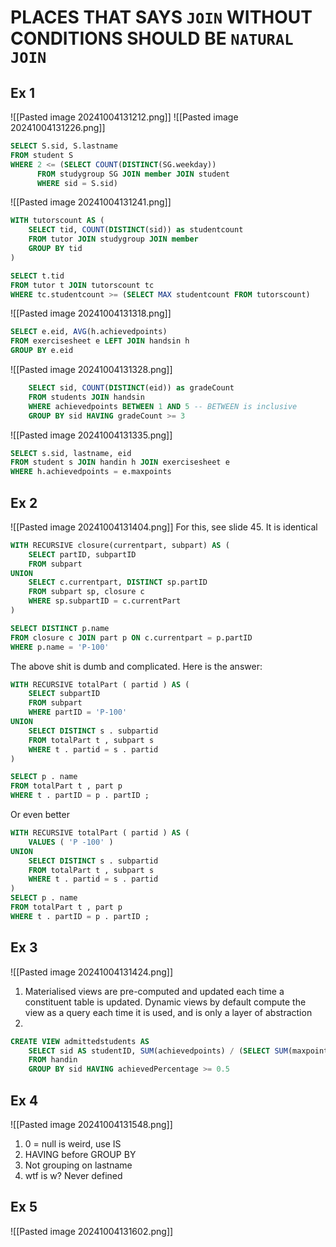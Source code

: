 # PLACES THAT SAYS `JOIN` WITHOUT CONDITIONS SHOULD BE `NATURAL JOIN`
## Ex 1
![[Pasted image 20241004131212.png]]
![[Pasted image 20241004131226.png]]
```sql
SELECT S.sid, S.lastname
FROM student S
WHERE 2 <= (SELECT COUNT(DISTINCT(SG.weekday))
	  FROM studygroup SG JOIN member JOIN student
	  WHERE sid = S.sid)
```

![[Pasted image 20241004131241.png]]
```sql
WITH tutorscount AS (
	SELECT tid, COUNT(DISTINCT(sid)) as studentcount
	FROM tutor JOIN studygroup JOIN member
	GROUP BY tid
)

SELECT t.tid
FROM tutor t JOIN tutorscount tc
WHERE tc.studentcount >= (SELECT MAX studentcount FROM tutorscount)
```

![[Pasted image 20241004131318.png]]
```sql
SELECT e.eid, AVG(h.achievedpoints)
FROM exercisesheet e LEFT JOIN handsin h
GROUP BY e.eid
```
![[Pasted image 20241004131328.png]]
```sql
	SELECT sid, COUNT(DISTINCT(eid)) as gradeCount
	FROM students JOIN handsin
	WHERE achievedpoints BETWEEN 1 AND 5 -- BETWEEN is inclusive
	GROUP BY sid HAVING gradeCount >= 3
```


![[Pasted image 20241004131335.png]]
```sql
SELECT s.sid, lastname, eid
FROM student s JOIN handin h JOIN exercisesheet e
WHERE h.achievedpoints = e.maxpoints
```


## Ex 2
![[Pasted image 20241004131404.png]]
For this, see slide 45. It is identical
```sql
WITH RECURSIVE closure(currentpart, subpart) AS (
	SELECT partID, subpartID
	FROM subpart
UNION
	SELECT c.currentpart, DISTINCT sp.partID
	FROM subpart sp, closure c
	WHERE sp.subpartID = c.currentPart
)

SELECT DISTINCT p.name
FROM closure c JOIN part p ON c.currentpart = p.partID
WHERE p.name = 'P-100'
```

The above shit is dumb and complicated. Here is the answer:
```sql
WITH RECURSIVE totalPart ( partid ) AS (
    SELECT subpartID
    FROM subpart
    WHERE partID = 'P-100'
UNION
    SELECT DISTINCT s . subpartid
    FROM totalPart t , subpart s
    WHERE t . partid = s . partid
)

SELECT p . name
FROM totalPart t , part p
WHERE t . partID = p . partID ;
```

Or even better
```sql
WITH RECURSIVE totalPart ( partid ) AS (
    VALUES ( 'P -100' )
UNION
    SELECT DISTINCT s . subpartid
    FROM totalPart t , subpart s
    WHERE t . partid = s . partid
)
SELECT p . name
FROM totalPart t , part p
WHERE t . partID = p . partID ;
```

## Ex 3
![[Pasted image 20241004131424.png]]
1. Materialised views are pre-computed and updated each time a constituent table is updated. Dynamic views by default compute the view as a query each time it is used, and is only a layer of abstraction
2. 
```sql
CREATE VIEW admittedstudents AS 
	SELECT sid AS studentID, SUM(achievedpoints) / (SELECT SUM(maxpoints) FROM exercisesheet) AS achievedPercentage
	FROM handin
	GROUP BY sid HAVING achievedPercentage >= 0.5

```
## Ex 4
![[Pasted image 20241004131548.png]]
1. 0 = null is weird, use IS
2. HAVING before GROUP BY
3. Not grouping on lastname
4. wtf is w? Never defined

## Ex 5
![[Pasted image 20241004131602.png]]